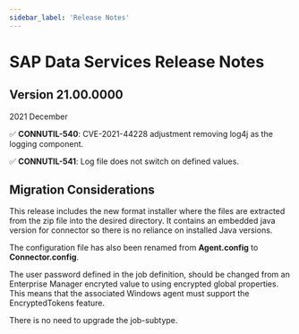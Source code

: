 ```yaml
---
sidebar_label: 'Release Notes'
---
```


# SAP Data Services Release Notes

## Version 21.00.0000

2021 December

:white_check_mark: **CONNUTIL-540**: CVE-2021-44228 adjustment removing log4j as the logging component.

:white_check_mark: **CONNUTIL-541**: Log file does not switch on defined values.

## Migration Considerations

This release includes the new format installer where the files are extracted from the zip file into the desired directory. It contains an embedded java version for connector so there is no reliance on installed Java versions.

The configuration file has also been renamed from **Agent.config** to **Connector.config**.

The user password defined in the job definition, should be changed from an Enterprise Manager encryted value to using encrypted global properties. This means that the associated Windows agent must support the EncryptedTokens feature.

There is no need to upgrade the job-subtype.
			